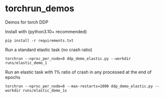 # torchrun_demos

Demos for torch DDP

Install with (python3.10+ recommended)

```shell
pip install -r requirements.txt
```

Run a standard elastic task (no crash ratio)

```shell
torchrun --nproc_per_node=8 ddp_demo_elastic.py --workdir runs/elastic_demo_1
```

Run an elastic task with 1% ratio of crash in any processed at the end of epochs

```shell
torchrun --nproc_per_node=8 --max-restarts=1000 ddp_demo_elastic.py --workdir runs/elastic_demo_1x
```

